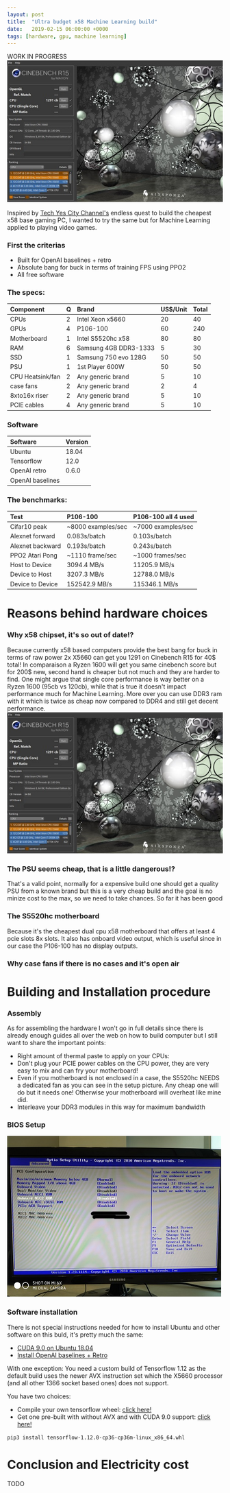 ```yaml
---
layout: post
title:  "Ultra budget x58 Machine Learning build"
date:   2019-02-15 06:00:00 +0000
tags: [hardware, gpu, machine learning]
---
```


WORK IN PROGRESS
![cinebench](/assets/x58/cinebench.jpg)

Inspired by [Tech Yes City Channel's](https://www.youtube.com/watch?v=Cb64Op-yfcg&t=639s) endless quest to build the cheapest x58 base gaming PC, I wanted to try the same but for Machine Learning applied to playing video games.


### First the criterias
*	Built for OpenAI baselines + retro
*	Absolute bang for buck in terms of training FPS using PPO2
*	All free software


### The specs:
| Component        | Q | Brand           	   | US$/Unit | Total |
|:-----------------|:--|:----------------------|:---------|:----- |
| CPUs     		   | 2 | Intel Xeon x5660 	   | 20       | 40    |
| GPUs  		   | 4 | P106-100	     	   | 60       | 240   |
| Motherboard 	   | 1 | Intel S5520hc x58     | 80       | 80    |
| RAM  			   | 6 | Samsung 4GB DDR3-1333 | 5        | 30    |
| SSD 			   | 1 | Samsung 750 evo 128G  | 50       | 50    |
| PSU   		   | 1 | 1st Player 600W       | 50       | 50    |  
| CPU Heatsink/fan | 2 | Any generic brand     | 5        | 10    |
| case fans 	   | 2 | Any generic brand     | 2        | 4     |
| 8xto16x riser    | 2 | Any generic brand     | 5        | 10    |
| PCIE cables      | 4 | Any generic brand     | 5        | 10    |


### Software
 
| Software         | Version |
|:-----------------|:--------|
| Ubuntu 		   | 18.04   |
| Tensorflow 	   | 12.0    |
| OpenAI retro 	   | 0.6.0   |
| OpenAI baselines |         |

### The benchmarks:

| Test        	   | P106-100           | P106-100 all 4 used 		|
|:-----------------|:-------------------|:--------------------------|
| Cifar10 peak     | ~8000 examples/sec | ~7000 examples/sec        |
| Alexnet forward  | 0.083s/batch	    | 0.103s/batch              |
| Alexnet backward | 0.193s/batch       | 0.243s/batch              |
| PPO2 Atari Pong  | ~1110 frame/sec    | ~1000 frames/sec          |
| Host to Device   | 3094.4 MB/s        | 11205.9 MB/s              |  
| Device to Host   | 3207.3 MB/s        | 12788.0 MB/s              |
| Device to Device | 152542.9 MB/s      | 115346.1 MB/s             | 


# Reasons behind hardware choices

### Why x58 chipset, it's so out of date!?
Because currently x58 based computers provide the best bang for buck in terms of raw power
2x X5660 can get you 1291 on Cinebench R15 for 40$ total!
In comparaison a Ryzen 1600 will get you same cinebench score but for 200$ new, second hand is cheaper but not much and they are harder to find.
One might argue that single core performance is way better on a Ryzen 1600 (95cb vs 120cb), while that is true it doesn't impact performance much for Machine Learning.
More over you can use DDR3 ram with it which is twice as cheap now compared to DDR4 and still get decent performance.
![cinebench](/assets/x58/cinebench.jpg)


### The PSU seems cheap, that is a little dangerous!?
That's a valid point, normally for a expensive build one should get a quality PSU from a known brand but this is a very cheap build and the goal is no minize cost to the max, so we need to take chances. So far it has been good

### The S5520hc motherboard
Because it's the cheapest dual cpu x58 motherboard that offers at least 4 pcie slots 8x slots.
It also has onboard video output, which is useful since in our case the P106-100 has no display outputs.

### Why case fans if there is no cases and it's open air


# Building and Installation procedure

### Assembly
As for assembling the hardware I won't go in full details since there is already enough guides all over the web on how to build computer but I still want to share the important points:

*	Right amount of thermal paste to apply on your CPUs:
*	Don't plug your PCIE power cables on the CPU power, they are very easy to mix and can fry your motherboard!
*	Even if you motherboard is not enclosed in a case, the S5520hc NEEDS a dedicated fan as you can see in the setup picture. Any cheap one will do but it needs one! Otherwise your motherboard will overheat like mine did.
*	Interleave your DDR3 modules in this way for maximum bandwidth


### BIOS Setup
![cinebench](/assets/x58/bios.jpg)

### Software installation
There is not special instructions needed for how to install Ubuntu and other software on this buld, it's pretty much the same:
*	[CUDA 9.0 on Ubuntu 18.04](./Installing-CUDA-9.0-Ubuntu-18.04.md.html)
*	[Install OpenAI baselines + Retro](./2019-01-29-Machine-Learning-retro-games.html)

With one exception:
You need a custom build of Tensorflow 1.12 as the default build uses the newer AVX instruction set which the X5660 processor (and all other 1366 socket based ones) does not support.

You have two choices:
*	Compile your own tensorflow wheel: [click here!](https://www.tensorflow.org/install/source)
*	Get one pre-built with without AVX and with CUDA 9.0 support: [click here!](https://github.com/schrepfler/tensorflow-community-wheels/releases)

```shell
pip3 install tensorflow-1.12.0-cp36-cp36m-linux_x86_64.whl
```

# Conclusion and Electricity cost
TODO

